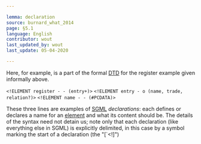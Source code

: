 ```yaml
---

lemma: declaration
source: burnard_what_2014
page: §5.1
language: English
contributor: wout
last_updated_by: wout
last_update: 05-04-2020

---
```


Here, for example, is a part of the formal [DTD](DTD.html) for the register example given informally above.

`<!ELEMENT register - - (entry+)>`
                `<!ELEMENT entry - o (name, trade, relation?)>`
                `<!ELEMENT name - - (#PCDATA)>`


These three lines are examples of [SGML](SGML.html) _declarations_: each defines or declares a name for an [element](element.html) and what its content should be. The details of the syntax need not detain us; note only that each declaration (like everything else in SGML) is explicitly delimited, in this case by a symbol marking the start of a declaration (the "[`<!]")
